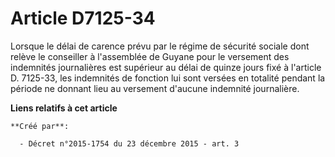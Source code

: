 # Article D7125-34

Lorsque le délai de carence prévu par le régime de sécurité sociale dont relève le conseiller à l'assemblée de Guyane pour le
versement des indemnités journalières est supérieur au délai de quinze jours fixé à l'article D. 7125-33, les indemnités de
fonction lui sont versées en totalité pendant la période ne donnant lieu au versement d'aucune indemnité journalière.

**Liens relatifs à cet article**

	**Créé par**:

	  - Décret n°2015-1754 du 23 décembre 2015 - art. 3
